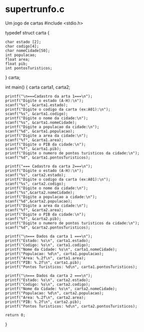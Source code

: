 # supertrunfo.c
Um jogo de cartas 
#include <stdio.h>

typedef struct carta {

    char estado [2];
    char codigo[4];
    char nomeCidade[50];
    int populacao;
    float area;
    float pib;
    int pontosTuristicos;
} carta;

int main() {
    carta carta1, carta2;

    printf("\n===Cadastro da arta 1===\n");
    printf("Digite o estado (A-H):\n");
    scanf("%s", &carta1.estado);
    printf("Digite o codigo da carta (ex:A01):\n");
    scanf("%s", &carta1.codigo);
    printf("Digite o nome da cidade:\n");
    scanf("%s", &carta1.nomeCidade);
    printf("Digite a populacao da cidade:\n");
    scanf("%d", &carta1.populacao);
    printf("Digite a area da cidade:\n");
    scanf("%f", &carta1.area);
    printf("Digite o PIB da cidade:\n");
    scanf("%f", &carta1.pib);
    printf("Digite o numero de pontos turisticos da cidade:\n");
    scanf("%d", &carta1.pontosTuristicos);

    printf("=== Cadastro da carta 2===\n");
    printf("Digite o estado (A-H):\n");
    scanf("%s", carta2.estado);
    printf("Digite o codigo da carta (ex:A01):\n");
    scanf("%s", carta2.codigo);
    printf("Digite o nome da cidade:\n");
    scanf("%s",&carta2.nomeCidade);
    printf("Digite a populacao a cidade:\n");
    scanf("%d",&carta2.populacao);
    printf("Digite a area da cidade:\n");
    scanf("%f", &carta2.area);
    printf("Digite o PIB da cidade:\n");
    scanf("%f", &carta2.pib);
    printf("Digite o numero de pontos turisticos da cidade:\n");
    scanf("%d", &carta2.pontosTuristicos);

    printf("\n=== Dados da carta 1 ===\n");
    printf("Estado: %s\n", carta1.estado);
    printf("Codigo: %s\n", carta1.codigo);
    printf("Nome da Cidade: %s\n", carta1.nomeCidade);
    printf("Populacao: %d\n", carta1.populacao);
    printf("Area: %.2f\n", carta1.area);
    printf("PIB: %.2f\n", carta1.pib);
    printf("Pontos Turisticos: %d\n", carta1.pontosTuristicos);

    printf("\n=== Dados da carta 2 ===\n");
    printf("Estado: %s\n", carta2.estado);
    printf("Codigo: %s\n", carta2.codigo);
    printf("Nome da Cidade: %s\n", carta2.nomeCidade);
    printf("Populacao: %d\n", carta2.populacao);
    printf("Area: %.2f\n", carta2.area);
    printf("PIB: %.2f\n", carta2.pib);
    printf("Pontos Turisticos: %d\n", carta2.pontosTuristicos);

    return 0;
}
